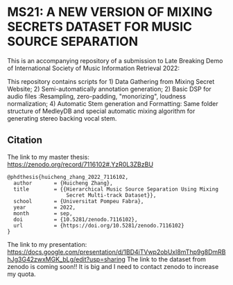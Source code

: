 # MS21: A NEW VERSION OF MIXING SECRETS DATASET FOR MUSIC SOURCE SEPARATION

This is an accompanying repository of a submission to Late Breaking Demo of International Society of Music Information Retrieval 2022: 

This repository contains scripts for 1) Data Gathering from Mixing Secret Website; 2) Semi-automatically annotation generation; 2) Basic DSP for audio files :Resampling, zero-padding, "monorizing", loudness normalization; 4) Automatic Stem generation and Formatting: Same folder structure of MedleyDB and special automatic mixing algorithm for generating stereo backing vocal stem. 


## Citation
The link to my master thesis: https://zenodo.org/record/7116102#.YzR0L3ZBzBU
```
@phdthesis{huicheng_zhang_2022_7116102,
  author       = {Huicheng Zhang},
  title        = {{Hierarchical Music Source Separation Using Mixing 
                   Secret Multi-track Dataset}},
  school       = {Universitat Pompeu Fabra},
  year         = 2022,
  month        = sep,
  doi          = {10.5281/zenodo.7116102},
  url          = {https://doi.org/10.5281/zenodo.7116102}
}
```
The link to my presentation: https://docs.google.com/presentation/d/1BD4iTVwp2obUxl8mThp9g8DmRBhJg3G42zwxMGK_bLg/edit?usp=sharing
The link to the dataset from zenodo is coming soon!! It is big and I need to contact zenodo to increase my quota.
